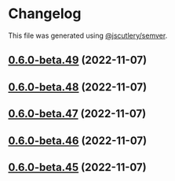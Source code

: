 # Changelog

This file was generated using [@jscutlery/semver](https://github.com/jscutlery/semver).

## [0.6.0-beta.49](https://github.com/notional-finance/notional-monorepo/compare/sdk-0.6.0-beta.48...sdk-0.6.0-beta.49) (2022-11-07)

## [0.6.0-beta.48](https://github.com/notional-finance/notional-monorepo/compare/sdk-0.6.0-beta.47...sdk-0.6.0-beta.48) (2022-11-07)

## [0.6.0-beta.47](https://github.com/notional-finance/notional-monorepo/compare/sdk-0.6.0-beta.46...sdk-0.6.0-beta.47) (2022-11-07)

## [0.6.0-beta.46](https://github.com/notional-finance/notional-monorepo/compare/sdk-0.6.0-beta.45...sdk-0.6.0-beta.46) (2022-11-07)

## [0.6.0-beta.45](https://github.com/notional-finance/notional-monorepo/compare/sdk-0.6.0-beta.44...sdk-0.6.0-beta.45) (2022-11-07)
